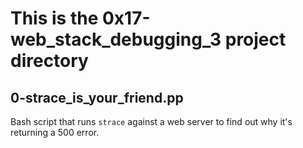 # This is the 0x17-web_stack_debugging_3 project directory

## 0-strace_is_your_friend.pp

Bash script that runs `strace` against a web server to find out why it's returning a 500 error.
